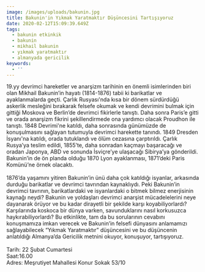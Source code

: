 ```yaml
---
image: /images/uploads/bakunin.jpg
title: Bakunin'in Yıkmak Yaratmaktır Düşüncesini Tartışıyoruz
date: 2020-02-12T15:09:39.649Z
tags:
  - bakunin etkinkik
  - bakunin
  - mikhail bakunin
  - yıkmak yaratmaktır
  - almanyada gericilik
keywords:
  - ''
---
```

19.yy devrimci hareketler ve anarşizm tarihinin en önemli isimlerinden biri olan Mikhail Bakunin’in hayatı (1814-1876) tabii ki barikatlar ve ayaklanmalarda geçti. Çarlık Rusyası'nda kısa bir dönem sürdürdüğü askerlik mesleğini bırakarak felsefe okumak ve kendi devrimini bulmak için gittiği Moskova ve Berlin’de devrimci fikirlerle tanıştı. Daha sonra Paris’e gitti ve orada anarşizm fikrini şekillendirmede ona yardımcı olacak Proudhon ile tanıştı. 1848 Devrimi'ne katıldı, daha sonrasında günümüzde de konuşulmasını sağlayan tutumuyla devrimci harekette tanındı. 1849 Dresden İsyanı'na katıldı, orada tutuklandı ve ölüm cezasına çarptırıldı. Çarlık Rusya’ya teslim edildi, 1855’te, daha sonradan kaçmayı başaracağı ve oradan Japonya, ABD ve sonunda İsviçre’ye ulaşacağı Sibirya’ya gönderildi. Bakunin’in de ön planda olduğu 1870 Lyon ayaklanması, 1871’deki Paris Komünü’ne örnek olacaktı.\
\
1876’da yaşamını yitiren Bakunin’in ünü daha çok katıldığı isyanlar, arkasında durduğu barikatlar ve devrimci tavrından kaynaklıydı. Peki Bakunin’in devrimci tavrının, barikatlardaki ve isyanlardaki o bitmek bilmez enerjisinin kaynağı neydi? Bakunin ve yoldaşları devrimci anarşist mücadelelerini neye dayanarak örüyor ve bu kadar dirayetli bir şekilde karşı koyabiliyorlardı? Karşılarında koskoca bir dünya varken, savunduklarını nasıl korkusuzca haykırabiliyorlardı? Bu etkinlikte, tam da bu sorularının cevabını konuşmamıza imkan verecek ve Bakunin’in felsefi dünyasını anlamamızı sağlayabilecek “Yıkmak Yaratmaktır” düşüncesini ve bu düşüncenin anlatıldığı Almanya’da Gericilik metnini okuyor, konuşuyor, tartışıyoruz.\
\
Tarih: 22 Şubat Cumartesi\
Saat:16.00\
Adres: Meşrutiyet Mahallesi Konur Sokak 53/10
